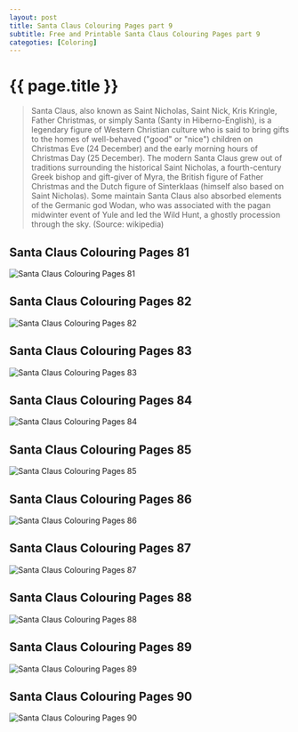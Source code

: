 ```yaml
---
layout: post
title: Santa Claus Colouring Pages part 9
subtitle: Free and Printable Santa Claus Colouring Pages part 9
categoties: [Coloring]
---
```

{{ page.title }}
================
> Santa Claus, also known as Saint Nicholas, Saint Nick, Kris Kringle, Father Christmas, or simply Santa (Santy in Hiberno-English), is a legendary figure of Western Christian culture who is said to bring gifts to the homes of well-behaved ("good" or "nice") children on Christmas Eve (24 December) and the early morning hours of Christmas Day (25 December). The modern Santa Claus grew out of traditions surrounding the historical Saint Nicholas, a fourth-century Greek bishop and gift-giver of Myra, the British figure of Father Christmas and the Dutch figure of Sinterklaas (himself also based on Saint Nicholas). Some maintain Santa Claus also absorbed elements of the Germanic god Wodan, who was associated with the pagan midwinter event of Yule and led the Wild Hunt, a ghostly procession through the sky. (Source: wikipedia)

## Santa Claus Colouring Pages 81
![Santa Claus Colouring Pages 81](https://hoanghabelle.github.io/images/Santa-Claus-Colouring-Pages%20(81).jpg "Santa Claus Colouring Pages 81")

## Santa Claus Colouring Pages 82
![Santa Claus Colouring Pages 82](https://hoanghabelle.github.io/images/Santa-Claus-Colouring-Pages%20(82).jpg "Santa Claus Colouring Pages 82")

## Santa Claus Colouring Pages 83
![Santa Claus Colouring Pages 83](https://hoanghabelle.github.io/images/Santa-Claus-Colouring-Pages%20(83).jpg "Santa Claus Colouring Pages 83")

## Santa Claus Colouring Pages 84
![Santa Claus Colouring Pages 84](https://hoanghabelle.github.io/images/Santa-Claus-Colouring-Pages%20(84).jpg "Santa Claus Colouring Pages 84")

<script async src="//pagead2.googlesyndication.com/pagead/js/adsbygoogle.js"></script><ins class="adsbygoogle" style="display:block" data-ad-format="fluid" data-ad-layout-key="-8i+1w-dq+e9+ft" data-ad-client="ca-pub-6753140515841889" data-ad-slot="6190446671"></ins> <script> (adsbygoogle = window.adsbygoogle || []).push({}); </script>

## Santa Claus Colouring Pages 85
![Santa Claus Colouring Pages 85](https://hoanghabelle.github.io/images/Santa-Claus-Colouring-Pages%20(85).jpg "Santa Claus Colouring Pages 85")

## Santa Claus Colouring Pages 86
![Santa Claus Colouring Pages 86](https://hoanghabelle.github.io/images/Santa-Claus-Colouring-Pages%20(86).jpg "Santa Claus Colouring Pages 86")

## Santa Claus Colouring Pages 87
![Santa Claus Colouring Pages 87](https://hoanghabelle.github.io/images/Santa-Claus-Colouring-Pages%20(87).jpg "Santa Claus Colouring Pages 87")

## Santa Claus Colouring Pages 88
![Santa Claus Colouring Pages 88](https://hoanghabelle.github.io/images/Santa-Claus-Colouring-Pages%20(88).jpg "Santa Claus Colouring Pages 88")

<script async src="//pagead2.googlesyndication.com/pagead/js/adsbygoogle.js"></script><ins class="adsbygoogle" style="display:block" data-ad-format="fluid" data-ad-layout-key="-8i+1w-dq+e9+ft" data-ad-client="ca-pub-6753140515841889" data-ad-slot="6190446671"></ins> <script> (adsbygoogle = window.adsbygoogle || []).push({}); </script>

## Santa Claus Colouring Pages 89
![Santa Claus Colouring Pages 89](https://hoanghabelle.github.io/images/Santa-Claus-Colouring-Pages%20(89).jpg "Santa Claus Colouring Pages 89")

## Santa Claus Colouring Pages 90
![Santa Claus Colouring Pages 90](https://hoanghabelle.github.io/images/Santa-Claus-Colouring-Pages%20(90).jpg "Santa Claus Colouring Pages 90")

